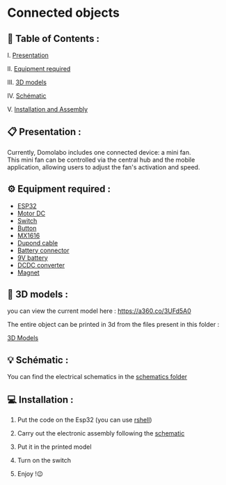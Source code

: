 # Connected objects 

## 📌 Table of Contents :

I. [Presentation](#📋-presentation)

II. [Equipment required](#⚙️-system-architecture)

III. [3D models](#💻-installation) 

IV. [Schématic](#💻-installation) 

V. [Installation and Assembly](#💻-installation) 

## 📋 Presentation :
Currently, Domolabo includes one connected device: a mini fan. <br>This mini fan can be controlled via the central hub and the mobile application, allowing users to adjust the fan's activation and speed.

## ⚙️ Equipment required :

- [ESP32](https://www.amazon.fr/JZK-développement-dantenne-Bluetooth-Batterie/dp/B071JR9WS9/ref=sr_1_9?__mk_fr_FR=ÅMÅŽÕÑ&crid=1X1GUMHSZ09LX&dib=eyJ2IjoiMSJ9.WCOjNJnOCaxWwqfJwnFlpMRPewvZIcY9yC1zzaI-mHULyqTkyY8NYd-RHyxFs0ZpJ4StpwOYnI6J48T5egHuN7dMJzEHUjAnu3_TM6V-RFiWM-flO1Ww2CmPMuF5cmlzjhGMHJdSbLLsQl3ID1RyDXTK1kyW1npQ6Fdd3guuEiQTj5VvxQdNis0zRmq4FH326MGpgX6uBZbXntSyc6S8qRQiTPqRIYVQwFVvU_-io4pKK4zkg2Hqc1KshjZ3QGFGRbhLKL16pPv6cZEMp9myWNQZ9kDOzfaobDsBHjkB6Ik.bYSpHdQrGKugm5NCQ1VcycZmsR8E52ZnZTF957Du3rs&dib_tag=se&keywords=esp32&qid=1716073219&sprefix=iesp32%2Caps%2C85&sr=8-9)
- [Motor DC](https://www.amazon.fr/DC3V-12V-Moteur-Voiture-Motrices-robotique/dp/B0BDQMV4CQ/ref=sr_1_24?__mk_fr_FR=ÅMÅŽÕÑ&crid=20LJI8Q2FK21&dib=eyJ2IjoiMSJ9.N8Ez_hZfz_66Fol_BUQUtx7siIgU9V3QkBdKuo2TNkszv-LfCsP2cUMKy8WfCI-9Ex-VyQRr7MjPc5X0HtzqYRksdrv-uW9kd7HU639Y4tZ9W0oHcKBc6UG4hoTPQD_p-Fpa9HnutQOaIT45tne9b9K-Gvy3LRFblOG6nLHXNY6oLoDbj1uFfJGwoJD8ljKGB119sp2_2VKSGeNEt-w6mVe1Vb-KDHjQ73I8VSorun88eUo8BP2H1YaMavixAe8xyZf5_LOD-3P_q8MMRdPfjie7VazwPwpW1N1MZZ_FQ40.FO5AQg7RG37DeVHIwe4jbKL4t03UPgETi3Q01VQwdSQ&dib_tag=se&keywords=moteur+dc&qid=1716073391&sprefix=moteur+dc%2Caps%2C87&sr=8-24)
- [Switch](https://www.amazon.fr/Gebildet-Interrupteur-Commutateur-Micro-Interrupteur-Verrouillage/dp/B07Z4RW9X6/ref=sr_1_8?__mk_fr_FR=ÅMÅŽÕÑ&crid=QUICSRBQG738&dib=eyJ2IjoiMSJ9.ZCMKzsk5YAezroeS-NcRE18PtreoyPJ2oWltL11MIbhiSKqZEdEf9-Enn1jINVg9YIeH8LH2Jp9kvIhiml4f-sqq0MztFOqtsPQs10O_stLesobpvuEcxvT6wyt47mHOHvTcWHirArPOXmhA9BrjU4tP8bppv-bHLQ0wKqqZ4HGtWZq2XGxaUoWNFKYG-DHaBIdsgPAsROSpSXb2MAKXsWHgVgVa0_dGp6avvUyDG3Wy40bFYA7bM1xKN8eAakb2Eb8AxsUoUANQYCMwLsm4UephzdxOWPuwxoaPPA1b3-I.Pw0FZbqCqwwNPmGGJEYae8u3EmNv_f_qoaf66sN4aEg&dib_tag=se&keywords=commutateur+a+glissiere&qid=1716073560&sprefix=commutateur+a+glissiere%2Caps%2C93&sr=8-8)
- [Button](https://www.amazon.fr/Interrupteurs-Bouton-poussoir-Assortiment-dInterrupteurs-Interrupteur/dp/B0B8ZRVJG8/ref=sr_1_5?__mk_fr_FR=ÅMÅŽÕÑ&crid=11O8YDFMRGST1&dib=eyJ2IjoiMSJ9.ZuIDdmcPFvanlbT63Vz0uvL73ja91pZJarmmypFuHU5TO_TlQg35Pw-BJUddlZeSLsRM_x6vmAYEv4o4brT8kGq_zfQRCiH58SbpoApUN1ElnbN5aPqEo1vVeoeYaVQiB8-P3MOt4QDzooPhRYG7kR27JWnXf0bPBi56SibMR6ODYRa17GIU9dPkd1zeE74BPlaz7muFxJKK4o1anxzPI9ZEvrPPWC8XGweoXCFsyLzDpaVFwc9fGaa_mniHm5FNfcMHCUud1HZwmf0268x8KCPG08oN6Bu96EQnkILGkcc.wjIha-V4B1Kv8Ge7EDVnbL4SWNiP12BF8ljh5HknbRY&dib_tag=se&keywords=switch+button&qid=1716073461&sprefix=switch+button%2Caps%2C86&sr=8-5)
- [MX1616](https://www.amazon.ca/-/fr/CANADUINO®-pilotes-moteur-MX1616-TC1508A/dp/B09TYBRQZG)
- [Dupond cable](https://www.amazon.fr/Elegoo-Breadboard-Femelle-Longueur-Arduino/dp/B01JD5WCG2/ref=sr_1_5?__mk_fr_FR=ÅMÅŽÕÑ&crid=2I5PL2B2K5BZK&dib=eyJ2IjoiMSJ9.s8dXeZGC6G2PoYh3lqEXHoU5G5__ot-EnLbx2sdQ4fJnHfvU-BVziZ5dSkoNiNLUF49szgm65TUx5ntTvJm5EJm4YmjGMCAc0HsIULwZ9s3lR-7-rWQd7cOp8msCCWuzKxMAe-zYM_OwPxfoQj43-EFYTQHFRn1tr_WqlM4HF-HhdYQrhLvIy9a5fLdI1vr-Wkuz_x9EcY5qUbvgEbZ0gn6KDq6VD7ksk4xVOVsIuxcN2u12heyeeGU7QkEzd-lkv8Ch6wJ76dtP_luTy87yF2XIHU3ThybNnUNSLtM4p5s.Mal-073-PNfRlcYeuivU0Bp8Tgy4itWI9j7Vl6_MAtM&dib_tag=se&keywords=cable+dupont&qid=1716073582&sprefix=cable+dupond%2Caps%2C83&sr=8-5)
- [Battery connector](https://www.amazon.fr/HeyNana-supports-connecteur-clip-batterie/dp/B0919H1113/ref=sr_1_5?__mk_fr_FR=ÅMÅŽÕÑ&crid=1MJN6O1J52P9M&dib=eyJ2IjoiMSJ9.nRoejk_aQ1wS6k86fwrebdqybadZC3zhLxF9J-CSDFNU7b6601s86FWNe0dHd93EV5S6RzOmwCx5qpc-07UnMl7Y-8u0gCCFIlVXSRyDRs0T__CimoCvV2S0ccCo5Gndq3A-sBRK6KU2XRYr4fY9lHmcVmTDykfDmyOUiZjE_L4HBDoV50l9xNqc9QHcdugqfQdeFp5AxwOUa30sDF288_WgS2F0dmlR5Kil125jeWY8QOBQMMrM5gzydG_NiSV9YcSeAqjpP5Z1fgzpEeL8m8lN9rBMqo4gZ3ljFzoqo80.WvNV6-wmPce8uC61odjh-aqh9G_GzqbqpsV3m15VjRQ&dib_tag=se&keywords=connecteur+pile+9v&qid=1716073594&sprefix=connecteur+pile+9v%2Caps%2C84&sr=8-5)
- [9V battery](https://www.amazon.fr/HeyNana-supports-connecteur-clip-batterie/dp/B0919H1113/ref=sr_1_5?__mk_fr_FR=ÅMÅŽÕÑ&crid=1MJN6O1J52P9M&dib=eyJ2IjoiMSJ9.nRoejk_aQ1wS6k86fwrebdqybadZC3zhLxF9J-CSDFNU7b6601s86FWNe0dHd93EV5S6RzOmwCx5qpc-07UnMl7Y-8u0gCCFIlVXSRyDRs0T__CimoCvV2S0ccCo5Gndq3A-sBRK6KU2XRYr4fY9lHmcVmTDykfDmyOUiZjE_L4HBDoV50l9xNqc9QHcdugqfQdeFp5AxwOUa30sDF288_WgS2F0dmlR5Kil125jeWY8QOBQMMrM5gzydG_NiSV9YcSeAqjpP5Z1fgzpEeL8m8lN9rBMqo4gZ3ljFzoqo80.WvNV6-wmPce8uC61odjh-aqh9G_GzqbqpsV3m15VjRQ&dib_tag=se&keywords=connecteur+pile+9v&qid=1716073594&sprefix=connecteur+pile+9v%2Caps%2C84&sr=8-5)
- [DCDC converter](https://www.amazon.fr/Convertisseur-Abaisseur-Converter-Alimentation-Réglable/dp/B08LVZL61S/ref=sr_1_5?__mk_fr_FR=ÅMÅŽÕÑ&crid=12W5JBOAQTPK4&dib=eyJ2IjoiMSJ9.8bF51y6CAAg_VSy7tL93ioOBOYPjKCL4FS2SRJp2u1wbcS7hJ5TwUZZAyTAdbbcSF6NpukObWqjhS388W8i6F7bEebivonnDNKZwKKlm4iOtdfUkhpQrGWUv6KF4p2m5ikAeICp87T48OCNDDYp7P2yRT2q2nJUs-P8jIQ5SgyO4BIjWRo7X8KC8OGDo4JJNxqKuOOtuwd9jf5wcaTUr9tJ7udG0gYsmtnqsaqo14p_gTbwjNJnStLkd-7lnXWXfeXOzWy2zw8z1xYTwGQ5pCwfFIi1MOkb2TaPlJeexZKQ.BreVJ3JgcmmgHj86IsYK93htNY6FpmgiXn7eKwrmB8c&dib_tag=se&keywords=convertisseur+dc+dc&qid=1716073627&sprefix=convertisseur+dcdc%2Caps%2C86&sr=8-5)
- [Magnet](https://www.amazon.fr/Sapphome-Réfrigérateur-Puissants-Métalliques-Calendrier/dp/B0BX3VVFGX/ref=sr_1_5?__mk_fr_FR=ÅMÅŽÕÑ&crid=1UWO0NDX9DQUU&dib=eyJ2IjoiMSJ9.-EWQbQsLevx-drI38-admkr7h1PAkuhLQKzTs-ESwqI8jjQ7G98SV-OkM_WeH9UeO9bVMCtqM9vFUQugWLEVL8Y8B9WpuuLZIXtGuFxJDwXwh-9zeb7q55ko985IYoF1HPd_lLI60c7qi4f3CyPnnWWVveryM9IaCr3kOrGaUx8AfriKsheWcIYzdUam4Q2hPt9a2iRLH0L7bpyfYPCDFabyHFvU8OEZHl4fUp1TUc7qeqcP3HCgcnl-E6w0zbd16Oh_pAU3EZdIz3ElGpDa8ribd_wUvW9ItYQaIK96QMU.omjoh481TssyGKypHPEB7zUpWP4B6c2BIp65aUnd864&dib_tag=se&keywords=aimants&qid=1716073865&sprefix=aimants%2Caps%2C82&sr=8-5)

## 🔰 3D models :
you can view the current model here : https://a360.co/3UFd5A0

The entire object can be printed in 3d from the files present in this folder :

[3D Models](/Connected_objects/Fan/3D_models/)

## 💡 Schématic :

You can find the electrical schematics in the [schematics folder](/Connected_objects/Fan/SCH/)

## 💻 Installation :

1. Put the code on the Esp32 (you can use [rshell](https://micropython.fr/05.outils/terminal_serie/rshell/))

2. Carry out the electronic assembly following the [schematic](/Connected_objects/Fan/SCH/) 

3. Put it in the printed model

4. Turn on the switch

5. Enjoy !😉
